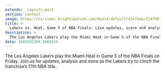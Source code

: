 ```yaml
--- 
extends: _layouts.post 
section: content 
image: https://ca-times.brightspotcdn.com/dims4/default/43e7aee/2147483647/strip/true/crop/2521x1323+0+52/resize/1200x630!/quality/90/?url=https%3A%2F%2Fcalifornia-times-brightspot.s3.amazonaws.com%2F7b%2Fba%2F724d24de4505b33000ed2eef502e%2Fla-photos-1staff-62205-sp-1002-lakers-heat-finals12-wjs.jpg 
title: > 
  Lakers vs. Heat, Game 5 of NBA Finals: Live updates, score and analysis 
description: > 
  The Los Angeles Lakers play the Miami Heat in Game 5 of the NBA Finals on Friday.Join us for updates, analysis and more as the Lakers try to clinch the franchise’s 17th NBA title. 
date: 1602292368.1081815 
--- 
```

The Los Angeles Lakers play the Miami Heat in Game 5 of the NBA Finals on Friday. Join us for updates, analysis and more as the Lakers try to clinch the franchise’s 17th NBA title.
